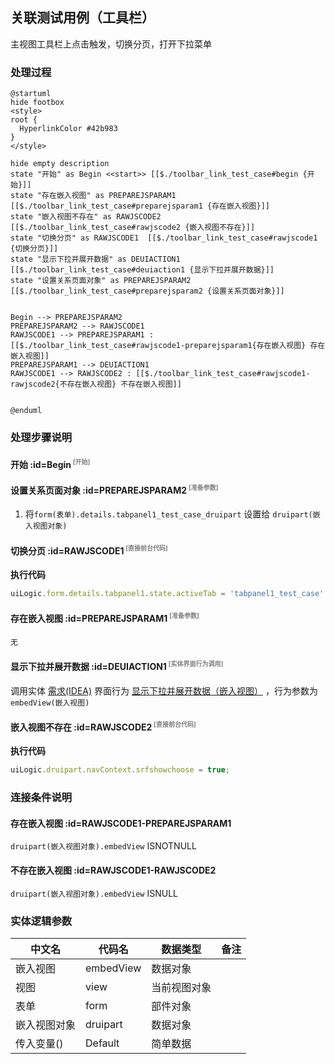 ## 关联测试用例（工具栏） <!-- {docsify-ignore-all} -->

   主视图工具栏上点击触发，切换分页，打开下拉菜单

### 处理过程

```plantuml
@startuml
hide footbox
<style>
root {
  HyperlinkColor #42b983
}
</style>

hide empty description
state "开始" as Begin <<start>> [[$./toolbar_link_test_case#begin {开始}]]
state "存在嵌入视图" as PREPAREJSPARAM1  [[$./toolbar_link_test_case#preparejsparam1 {存在嵌入视图}]]
state "嵌入视图不存在" as RAWJSCODE2  [[$./toolbar_link_test_case#rawjscode2 {嵌入视图不存在}]]
state "切换分页" as RAWJSCODE1  [[$./toolbar_link_test_case#rawjscode1 {切换分页}]]
state "显示下拉并展开数据" as DEUIACTION1  [[$./toolbar_link_test_case#deuiaction1 {显示下拉并展开数据}]]
state "设置关系页面对象" as PREPAREJSPARAM2  [[$./toolbar_link_test_case#preparejsparam2 {设置关系页面对象}]]


Begin --> PREPAREJSPARAM2
PREPAREJSPARAM2 --> RAWJSCODE1
RAWJSCODE1 --> PREPAREJSPARAM1 : [[$./toolbar_link_test_case#rawjscode1-preparejsparam1{存在嵌入视图} 存在嵌入视图]]
PREPAREJSPARAM1 --> DEUIACTION1
RAWJSCODE1 --> RAWJSCODE2 : [[$./toolbar_link_test_case#rawjscode1-rawjscode2{不存在嵌入视图} 不存在嵌入视图]]


@enduml
```


### 处理步骤说明

#### 开始 :id=Begin<sup class="footnote-symbol"> <font color=gray size=1>[开始]</font></sup>




#### 设置关系页面对象 :id=PREPAREJSPARAM2<sup class="footnote-symbol"> <font color=gray size=1>[准备参数]</font></sup>



1. 将`form(表单).details.tabpanel1_test_case_druipart` 设置给  `druipart(嵌入视图对象)`

#### 切换分页 :id=RAWJSCODE1<sup class="footnote-symbol"> <font color=gray size=1>[直接前台代码]</font></sup>



<p class="panel-title"><b>执行代码</b></p>

```javascript
uiLogic.form.details.tabpanel1.state.activeTab = 'tabpanel1_test_case'
```

#### 存在嵌入视图 :id=PREPAREJSPARAM1<sup class="footnote-symbol"> <font color=gray size=1>[准备参数]</font></sup>




    无

#### 显示下拉并展开数据 :id=DEUIACTION1<sup class="footnote-symbol"> <font color=gray size=1>[实体界面行为调用]</font></sup>



调用实体 [需求(IDEA)](module/ProdMgmt/idea.md) 界面行为 [显示下拉并展开数据（嵌入视图）](module/ProdMgmt/idea#界面行为) ，行为参数为`embedView(嵌入视图)`

#### 嵌入视图不存在 :id=RAWJSCODE2<sup class="footnote-symbol"> <font color=gray size=1>[直接前台代码]</font></sup>



<p class="panel-title"><b>执行代码</b></p>

```javascript
uiLogic.druipart.navContext.srfshowchoose = true;
```

### 连接条件说明
#### 存在嵌入视图 :id=RAWJSCODE1-PREPAREJSPARAM1

```druipart(嵌入视图对象).embedView``` ISNOTNULL
#### 不存在嵌入视图 :id=RAWJSCODE1-RAWJSCODE2

```druipart(嵌入视图对象).embedView``` ISNULL


### 实体逻辑参数

|    中文名   |    代码名    |  数据类型      |备注 |
| --------| --------| --------  | --------   |
|嵌入视图|embedView|数据对象||
|视图|view|当前视图对象||
|表单|form|部件对象||
|嵌入视图对象|druipart|数据对象||
|传入变量(<i class="fa fa-check"/></i>)|Default|简单数据||
